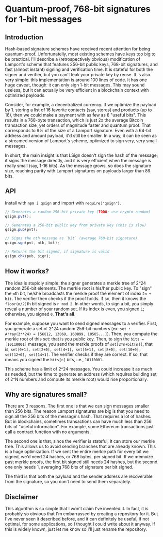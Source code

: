 Quantum-proof, 768-bit signatures for 1-bit messages
====================================================

Introduction
------------

Hash-based signature schemes have received recent attention
for being quantum-proof. Unfortunatelly, most existing
schemes have keys too big to be practical. I'll describe a
(retrospectively obvious) modification of Lamport's scheme
that features 256-bit public keys, 768-bit signatures, and
fast (almost instant) signing and verification time. It is
stateful for both the signer and verifier, but you can't
leak your private key by reuse. It is also very simple: this
implementation is around 100 lines of code. It has one huge
caveat, though: it can only sign 1-bit messages. This may
sound useless, but it can actually be very efficient in a
blockchain context with optimized payloads.

Consider, for example, a decentralized currency. If we
optimize the payload by 1. storing a list of 16 favorite
contacts (say, stores) and products (up to 16), then we
could make a payment with as few as 8 "useful bits". This
results in a 768-byte transaction, which is just 2x the
average Bitcoin transaction size, yet orders of magnitude
faster and quantum proof. That corresponds to 9% of the size
of a Lamport signature. Even with a 64-bit address and
amount payload, it'd still be smaller. In a way, it can be
seen as a streamed version of Lamport's scheme, optimized
to sign very, very small messages.

In short, the main insight is that LSign doesn't sign the hash
of the message; it signs the message directly, and it is very
efficient when the message is really small (say, 1-16 bits). As
the message grows, so does the signature size, reaching parity 
with Lamport signatures on payloads larger than 86 bits.

API
---

Install with `npm i qsign` and import with `require("qsign")`.

```javascript
// Generates a random 256-bit private key (TODO: use crypto random)
qsign.pvt();

// Generates a 256-bit public key from private key (this is slow)
qsign.pub(pvt);

// Signs the nth message as `bit` (average 768-bit signature)
qsign.sgn(pvt, nth, bit);

// Returns the bit signed, if signature is valid
qsign.chk(pub, sign);
```

How it works?
-------------

The idea is stupidly simple: the signer generates a merkle
tree of 2^24 random 256-bit elements. The merkle root is
his/her public key. To "sign" the `n`th bit, he/she
broadcasts the merkle proof the element of index `2n + bit`.
The verifier then checks if the proof holds. If so, then it
knows the `floor(n/2)`th bit signed is `n mod 2`. In other
words, to sign a bit, you simply reveal a number of your
random set. If its index is even, you signed `1`; otherwise,
you signed `0`. **That's all.**

For example, suppose you want to send signed messages to a
verifier. First, you generate a set of 2^24 random 256-bit
numbers (ex: `set : Array(2**24) = [56812, 13069, 160899,
10505...]`). Then, you compute the merkle root of this set:
that is you public key. Then, to sign the `bits =
[10110001]` message, you send the merkle proofs of
`set[2*n+bit[n]]`, that is, `set[0+1], set[2+0], set[4+1],
set[6+1], set[8+0], set[10+0], set[12+0], set[14+1]`. The
verifier checks if they are correct. If so, that means you
signed the `bits[n]` bits, i.e., `10110001`.

This scheme has a limit of 2^24 messages. You could
increase it as much as needed, but the time to generate an
address (which requires building set of 2^N numbers and
compute its merkle root) would rise proportionally.

Why are signatures small?
-------------------------

There are 3 reasons. The first one is that we can sign
messages smaller than 256 bits. The reason Lamport
signatures are big is that you need to sign all the 256 bits
of the message's hash. That requires a lot of hashes. But in
blockchains, sometimes transactions can have much less than
256 bits of "useful information". For example, some Ethereum
transactions just call a contract function with no
arguments.

The second one is that, since the verifier is stateful, it
can store our merkle tree. This allows us to avoid sending
branches that are already known. This is a huge
optimization. If we sent the entire merkle path for every
bit we signed, we'd need 24 hashes, or 768 bytes, per signed
bit. If we memoize past merkle proofs, the first bit signed
still needs 24 hashes, but the second one only needs 1,
averaging 768 bits of signature per bit signed.

The third is that both the payload and the sender address
are recoverable from the signature, so you don't need to
send them separately.

Disclaimer
----------

This algorithm is so simple that I won't claim I've invented
it. In fact, it is probably so obvious that I'm embarrassed
by creating a repository for it. But I've never seen it
described before, and it can definitely be useful, if not
optimal, for some applications, so I thought I could write
about it anyway. If this is widely known, just let me know
so I'll just rename the repository.
